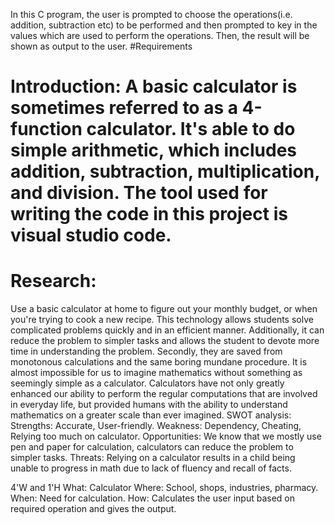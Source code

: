 In this C program, the user is prompted to choose the operations(i.e. addition, subtraction etc)  to be performed and then prompted to key in the values which are used to perform the operations.
Then, the result will be shown as output to the user.
#Requirements
# Introduction: A basic calculator is sometimes referred to as a 4-function calculator. It's able to do simple arithmetic, which includes addition, subtraction, multiplication, and division. The tool used for writing the code in this project is visual studio code.
# Research:
Use a basic calculator at home to figure out your monthly budget, or when you're trying to cook a new recipe. This technology allows students solve complicated problems quickly and in an efficient manner. Additionally, it can reduce the problem to simpler tasks and allows the student to devote more time in understanding the problem. Secondly, they are saved from monotonous calculations and the same boring mundane procedure.
It is almost impossible for us to imagine mathematics without something as seemingly simple as a calculator.
Calculators have not only greatly enhanced our ability to perform the regular computations that are involved in everyday life, but provided humans with the ability to understand mathematics on a greater scale than ever imagined. 
SWOT analysis:
Strengths: Accurate, User-friendly.
Weakness: Dependency, Cheating, Relying too much on calculator.
Opportunities: We know that we mostly use pen and paper for calculation, calculators can reduce the problem to simpler tasks.
Threats: Relying on a calculator results in a child being unable to progress in math due to lack of fluency and recall of facts.

4'W and 1'H
What: Calculator
Where: School, shops, industries, pharmacy.
When: Need for calculation.
How: Calculates the user input based on required operation and gives the output.

